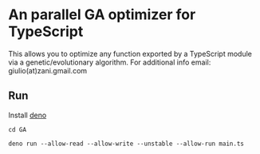 # An parallel GA optimizer for TypeScript

This allows you to optimize any function exported by a TypeScript module via a
genetic/evolutionary algorithm. For additional info email:
giulio(at)zani.gmail.com

## Run

Install [deno](https://deno.land/)
```
cd GA
```
```
deno run --allow-read --allow-write --unstable --allow-run main.ts
```

